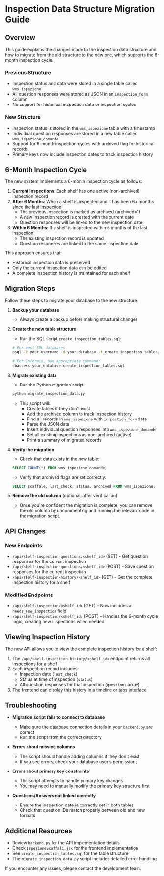 # Inspection Data Structure Migration Guide

## Overview

This guide explains the changes made to the inspection data structure and how to migrate from the old structure to the new one, which supports the 6-month inspection cycle.

### Previous Structure
- Inspection status and data were stored in a single table called `wms_ispezione`
- All question responses were stored as JSON in an `inspection_form` column
- No support for historical inspection data or inspection cycles

### New Structure
- Inspection status is stored in the `wms_ispezione` table with a timestamp
- Individual question responses are stored in a new table called `wms_ispezione_domande`
- Support for 6-month inspection cycles with archived flag for historical records
- Primary keys now include inspection dates to track inspection history

## 6-Month Inspection Cycle

The new system implements a 6-month inspection cycle as follows:

1. **Current Inspections**: Each shelf has one active (non-archived) inspection record
2. **After 6 Months**: When a shelf is inspected and it has been 6+ months since the last inspection:
   - The previous inspection is marked as archived (archived=1)
   - A new inspection record is created with the current date
   - Question responses will be linked to the new inspection date
3. **Within 6 Months**: If a shelf is inspected within 6 months of the last inspection:
   - The existing inspection record is updated
   - Question responses are linked to the same inspection date

This approach ensures that:
- Historical inspection data is preserved
- Only the current inspection data can be edited
- A complete inspection history is maintained for each shelf

## Migration Steps

Follow these steps to migrate your database to the new structure:

1. **Backup your database**
   - Always create a backup before making structural changes

2. **Create the new table structure**
   - Run the SQL script `create_inspection_tables.sql`:
   ```bash
   # For most SQL databases
   psql -U your_username -d your_database -f create_inspection_tables.sql
   
   # For Informix, use appropriate command:
   dbaccess your_database create_inspection_tables.sql
   ```

3. **Migrate existing data**
   - Run the Python migration script:
   ```bash
   python migrate_inspection_data.py
   ```
   - This script will:
     - Create tables if they don't exist
     - Add the archived column to track inspection history
     - Find all records in `wms_ispezione` with `inspection_form` data
     - Parse the JSON data
     - Insert individual question responses into `wms_ispezione_domande`
     - Set all existing inspections as non-archived (active)
     - Print a summary of migrated records

4. **Verify the migration**
   - Check that data exists in the new table:
   ```sql
   SELECT COUNT(*) FROM wms_ispezione_domande;
   ```
   - Verify that archived flags are set correctly:
   ```sql
   SELECT scaffale, last_check, status, archived FROM wms_ispezione;
   ```

5. **Remove the old column** (optional, after verification)
   - Once you're confident the migration is complete, you can remove the old column by uncommenting and running the relevant code in the migration script.

## API Changes

### New Endpoints
- `/api/shelf-inspection-questions/<shelf_id>` (GET) - Get question responses for the current inspection
- `/api/shelf-inspection-questions/<shelf_id>` (POST) - Save question responses for the current inspection
- `/api/shelf-inspection-history/<shelf_id>` (GET) - Get the complete inspection history for a shelf

### Modified Endpoints
- `/api/shelf-inspection/<shelf_id>` (GET) - Now includes a `needs_new_inspection` field
- `/api/shelf-inspection/<shelf_id>` (POST) - Handles the 6-month cycle logic, creating new inspections when needed

## Viewing Inspection History

The new API allows you to view the complete inspection history for a shelf:

1. The `/api/shelf-inspection-history/<shelf_id>` endpoint returns all inspections for a shelf
2. Each inspection record includes:
   - Inspection date (`last_check`)
   - Status at time of inspection (`status`)
   - All question responses for that inspection (`questions` array)
3. The frontend can display this history in a timeline or tabs interface

## Troubleshooting

- **Migration script fails to connect to database**
  - Make sure the database connection details in your `backend.py` are correct
  - Run the script from the correct directory
  
- **Errors about missing columns**
  - The script should handle adding columns if they don't exist
  - If you see errors, check your database user's permissions
  
- **Errors about primary key constraints**
  - The script attempts to handle primary key changes
  - You may need to manually modify the primary key structure first
  
- **Questions/Answers not linked correctly**
  - Ensure the inspection date is correctly set in both tables
  - Check that question IDs match properly between old and new formats

## Additional Resources

- Review `backend.py` for the API implementation details
- Check `IspezioneScaffali.jsx` for the frontend implementation
- See `create_inspection_tables.sql` for the table structure
- The `migrate_inspection_data.py` script includes detailed error handling

If you encounter any issues, please contact the development team. 